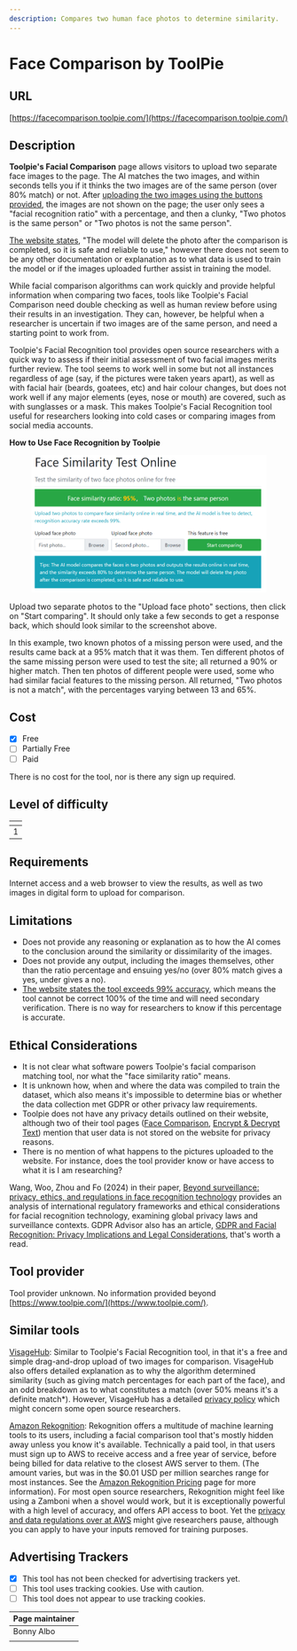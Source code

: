 ```yaml
---
description: Compares two human face photos to determine similarity.
---
```


# Face Comparison by ToolPie

## URL

[https://facecomparison.toolpie.com/](https://facecomparison.toolpie.com/)

## Description

**Toolpie's Facial Comparison** page allows visitors to upload two separate face images to the page. The AI matches the two images, and within seconds tells you if it thinks the two images are of the same person (over 80% match) or not. After [uploading the two images using the buttons provided](https://facecomparison.toolpie.com/), the images are not shown on the page; the user only sees a "facial recognition ratio" with a percentage, and then a clunky, "Two photos is the same person" or "Two photos is not the same person".&#x20;

[The website states](https://facecomparison.toolpie.com/), "The model will delete the photo after the comparison is completed, so it is safe and reliable to use," however there does not seem to be any other documentation or explanation as to what data is used to train the model or if the images uploaded further assist in training the model.&#x20;

While facial comparison algorithms can work quickly and provide helpful information when comparing two faces, tools like Toolpie's Facial Comparison need double checking as well as human review before using their results in an investigation. They can, however, be helpful when a researcher is uncertain if two images are of the same person, and need a starting point to work from.&#x20;

Toolpie's Facial Recognition tool provides open source researchers with a quick way to assess if their initial assessment of two facial images merits further review. The tool seems to work well in some but not all instances regardless of age (say, if the pictures were taken years apart), as well as with facial hair (beards, goatees, etc) and hair colour changes, but does not work well if any major elements (eyes, nose or mouth) are covered, such as with sunglasses or a mask. This makes Toolpie's Facial Recognition tool useful for researchers looking into cold cases or comparing images from social media accounts.&#x20;

**How to Use Face Recognition by Toolpie**

<figure><img src=".gitbook/assets/{E3732BB5-E883-493A-8C6C-23600F5E5895}.png" alt=""><figcaption></figcaption></figure>

Upload two separate photos to the "Upload face photo" sections, then click on "Start comparing". It should only take a few seconds to get a response back, which should look similar to the screenshot above.&#x20;

In this example, two known photos of a missing person were used, and the results came back at a 95% match that it was them. Ten different photos of the same missing person were used to test the site; all returned a 90% or higher match. Then ten photos of different people were used, some who had similar facial features to the missing person. All returned, "Two photos is not a match", with the percentages varying between 13 and 65%.&#x20;

## Cost

* [x] Free
* [ ] Partially Free
* [ ] Paid

There is no cost for the tool, nor is there any sign up required.&#x20;

## Level of difficulty

<table><thead><tr><th data-type="rating" data-max="5"></th></tr></thead><tbody><tr><td>1</td></tr></tbody></table>

## Requirements

Internet access and a web browser to view the results, as well as two images in digital form to upload for comparison.&#x20;

## Limitations

* Does not provide any reasoning or explanation as to how the AI comes to the conclusion around the similarity or dissimilarity of the images.&#x20;
* Does not provide any output, including the images themselves, other than the ratio percentage and ensuing yes/no (over 80% match gives a yes, under gives a no).&#x20;
* [The website states the tool exceeds 99% accuracy](https://facecomparison.toolpie.com/), which means the tool cannot be correct 100% of the time and will need secondary verification. There is no way for researchers to know if this percentage is accurate.&#x20;

## Ethical Considerations

* It is not clear what software powers Toolpie's facial comparison matching tool, nor what the "face similarity ratio" means.&#x20;
* It is unknown how, when and where the data was compiled to train the dataset, which also means it's impossible to determine bias or whether the data collection met GDPR or other privacy law requirements.&#x20;
* Toolpie does not have any privacy details outlined on their website, although two of their tool pages ([Face Comparison](https://facecomparison.toolpie.com/), [Encrypt & Decrypt Text](https://encrypt.toolpie.com/)) mention that user data is not stored on the website for privacy reasons.&#x20;
* There is no mention of what happens to the pictures uploaded to the website. For instance, does the tool provider know or have access to what it is I am researching?&#x20;

Wang, Woo, Zhou and Fo (2024) in their paper, [Beyond surveillance: privacy, ethics, and regulations in face recognition technology](https://doi.org/10.3389/fdata.2024.1337465) provides an analysis of international regulatory frameworks and ethical considerations for facial recognition technology, examining global privacy laws and surveillance contexts. GDPR Advisor also has an article, [GDPR and Facial Recognition: Privacy Implications and Legal Considerations](https://www.gdpr-advisor.com/gdpr-and-facial-recognition-privacy-implications-and-legal-considerations/#Privacy_Implications_of_Facial_Recognition), that's worth a read.&#x20;

## Tool provider

Tool provider unknown. No information provided beyond [https://www.toolpie.com/](https://www.toolpie.com/).

## Similar tools

[VisageHub](https://www.visagehub.com/compare): Similar to Toolpie's Facial Recognition tool, in that it's a free and simple drag-and-drop upload of two images for comparison. VisageHub also offers detailed explanation as to why the algorithm determined similarity (such as giving match percentages for each part of the face), and an odd breakdown as to what constitutes a match (over 50% means it's a definite match\*). However, VisageHub has a detailed [privacy policy](https://www.visagehub.com/privacy-policy) which might concern some open source researchers.&#x20;

[Amazon Rekognition](https://aws.amazon.com/rekognition/): Rekognition offers a multitude of machine learning tools to its users, including a facial comparison tool that's mostly hidden away unless you know it's available. Technically a paid tool, in that users must sign up to AWS to receive access and a free year of service, before being billed for data relative to the closest AWS server to them. (The amount varies, but was in the $0.01 USD per million searches range for most instances. See the [Amazon Rekognition Pricing](https://aws.amazon.com/rekognition/pricing) page for more information). For most open source researchers, Rekognition might feel like using a Zamboni when a shovel would work, but it is exceptionally powerful with a high level of accuracy, and offers API access to boot. Yet the [privacy and data regulations over at AWS](https://aws.amazon.com/compliance/data-privacy-faq/) might give researchers pause, although you can apply to have your inputs removed for training purposes.&#x20;

## Advertising Trackers

* [x] This tool has not been checked for advertising trackers yet.
* [ ] This tool uses tracking cookies. Use with caution.
* [ ] This tool does not appear to use tracking cookies.

| Page maintainer |
| --------------- |
| Bonny Albo      |
|                 |
